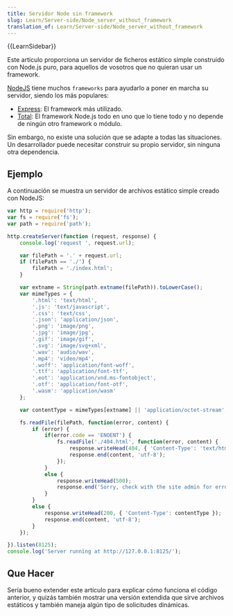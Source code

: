 ```yaml
---
title: Servidor Node sin framework
slug: Learn/Server-side/Node_server_without_framework
translation_of: Learn/Server-side/Node_server_without_framework
---
```

{{LearnSidebar}}

Este artículo proporciona un servidor de ficheros estático simple construido con Node.js puro, para aquellos de vosotros que no quieran usar un framework.

[NodeJS](https://nodejs.org/en/) tiene muchos `frameworks` para ayudarlo a poner en marcha su servidor, siendo los más populares: 

- [Express](http://expressjs.com/): El framework más utilizado.
- [Total](https://www.totaljs.com/): El framework Node.js todo en uno que lo tiene todo y no depende de ningún otro framework o módulo.

Sin embargo, no existe una solución que se adapte a todas las situaciones. Un desarrollador puede necesitar construir su propio servidor, sin ninguna otra dependencia.

## Ejemplo

A continuación se muestra un servidor de archivos estático simple creado con NodeJS:

```js
var http = require('http');
var fs = require('fs');
var path = require('path');

http.createServer(function (request, response) {
    console.log('request ', request.url);

    var filePath = '.' + request.url;
    if (filePath == './') {
        filePath = './index.html';
    }

    var extname = String(path.extname(filePath)).toLowerCase();
    var mimeTypes = {
        '.html': 'text/html',
        '.js': 'text/javascript',
        '.css': 'text/css',
        '.json': 'application/json',
        '.png': 'image/png',
        '.jpg': 'image/jpg',
        '.gif': 'image/gif',
        '.svg': 'image/svg+xml',
        '.wav': 'audio/wav',
        '.mp4': 'video/mp4',
        '.woff': 'application/font-woff',
        '.ttf': 'application/font-ttf',
        '.eot': 'application/vnd.ms-fontobject',
        '.otf': 'application/font-otf',
        '.wasm': 'application/wasm'
    };

    var contentType = mimeTypes[extname] || 'application/octet-stream';

    fs.readFile(filePath, function(error, content) {
        if (error) {
            if(error.code == 'ENOENT') {
                fs.readFile('./404.html', function(error, content) {
                    response.writeHead(404, { 'Content-Type': 'text/html' });
                    response.end(content, 'utf-8');
                });
            }
            else {
                response.writeHead(500);
                response.end('Sorry, check with the site admin for error: '+error.code+' ..\n');
            }
        }
        else {
            response.writeHead(200, { 'Content-Type': contentType });
            response.end(content, 'utf-8');
        }
    });

}).listen(8125);
console.log('Server running at http://127.0.0.1:8125/');
```

## Que Hacer

Sería bueno extender este artículo para explicar cómo funciona el código anterior, y quizás también mostrar una versión extendida que sirve archivos estáticos y también maneja algún tipo de solicitudes dinámicas.
